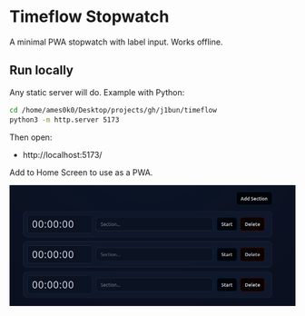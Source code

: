 # Timeflow Stopwatch

A minimal PWA stopwatch with label input. Works offline.

## Run locally

Any static server will do. Example with Python:

```bash
cd /home/ames0k0/Desktop/projects/gh/j1bun/timeflow
python3 -m http.server 5173
```

Then open:

- http://localhost:5173/

Add to Home Screen to use as a PWA. 

<p align="center">
  <img src="./_readme/stopwatch_v2.png" />
</p>
